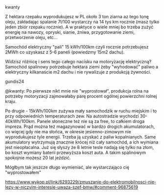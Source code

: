 kwanty

Z hektara rzepaku wyprodukujesz w PL około 3 ton ziarna az tego tonę oleju, zakładając spalanie 7l/100 wystarczy na 14 tys km rocznie (masz tylko jeden zbiór rzepaku rocznie). A w praktyce o wiele mniej bo trzeba zużyć energię na nawozy, opryski, sianie, żniwa, przygotowanie ziemi, przetworzenie oleju, etc...

Samochód elektryczny "pali" 15 kWh/100km czyli rocznie potrzebujesz 2MWh co uzyskasz z 5-6 paneli (powiedzmy 15m2 dachu).

Widzisz różnicę i sens tego całego nacisku na motoryzację elektryczną? Samochód spalinowy potrzebuje hektara ziemi żeby "wyhodować" paliwo a elektryczny kilkanaście m2 dachu i nie rywalizuje z produkcją żywności.

gundis24

@kwanty: Po pierwsze nikt mnie nie "wyprostował", produkcja rolna na potrzeby motoryzacji zajmowałaby parę procent ogólnej powierzchni rolnej kraju.

Po drugie - 15kWh/100km zużywa mały samochodzik w ruchu miejskim i to przy odpowiednich temperaturach zew. Na autostradzie wychodzi 30-40kWh/100km. Panele słoneczne też nie są za free, to całkiem droga impreza. Prąd można też magazynować w bardzo drogich akumulatorach, co więcej gdy nie ma słońca, w okresie jesienno-zimowym nie wyprodukujesz tyle energii. Trzeba ją uzyskać z paliw kopalnianych. Same akumulatory wytrzymują znacznie krócej niż cały samochód, a ich wymiana jest nieopłacalna. Już się słyszy że 8 letnie tesle nadają się tylko na złom, bo koszt wymiany baterii przewyższa koszt auta. A takim spalinowym spokojnie możesz 20 lat jeździć.

Mógłbym tak jeszcze długo wymieniać, ale wystarczająco cię "wyprostowałem"

https://www.wykop.pl/link/6293229/zmuszanie-do-elektromobilnosci-nie-lezy-w-niczyim-interesie-uwaza-szef-bmw/#comment-96875619
